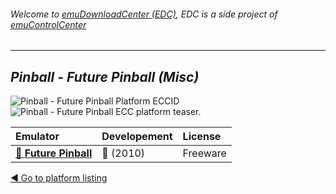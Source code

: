 ###### Welcome to [emuDownloadCenter (EDC)](https://github.com/PhoenixInteractiveNL/emuDownloadCenter/wiki/), EDC is a side project of [emuControlCenter](https://github.com/PhoenixInteractiveNL/emuControlCenter/wiki/)
***
## _Pinball - Future Pinball (Misc)_
![](https://raw.githubusercontent.com/wiki/PhoenixInteractiveNL/emuDownloadCenter/images_platform/ecc_fp_cell.png "Pinball - Future Pinball Platform ECCID")
![](https://raw.githubusercontent.com/wiki/PhoenixInteractiveNL/emuDownloadCenter/images_platform/ecc_fp_teaser.png "Pinball - Future Pinball ECC platform teaser.")

| Emulator | Developement | License |
|:---------|:-------------|:--------|
| [:file_folder: **Future Pinball**](https://github.com/PhoenixInteractiveNL/emuDownloadCenter/wiki/Emulator-futurepinball#menu) | :red_circle: (2010) | Freeware |

[:arrow_backward: Go to platform listing](https://github.com/PhoenixInteractiveNL/emuDownloadCenter/wiki/EDC-Platform-List)
